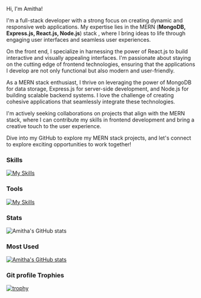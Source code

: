 Hi, I'm Amitha!

I'm a full-stack developer with a strong focus on creating dynamic and responsive web applications. My expertise lies in the MERN (<strong>MongoDB, Express.js, React.js, Node.js</strong>) stack , where I bring ideas to life through engaging user interfaces and seamless user experiences.

On the front end, I specialize in harnessing the power of React.js to build interactive and visually appealing interfaces. I'm passionate about staying on the cutting edge of frontend technologies, ensuring that the applications I develop are not only functional but also modern and user-friendly.

As a MERN stack enthusiast, I thrive on leveraging the power of MongoDB for data storage, Express.js for server-side development, and Node.js for building scalable backend systems. I love the challenge of creating cohesive applications that seamlessly integrate these technologies.

I'm actively seeking collaborations on projects that align with the MERN stack, where I can contribute my skills in frontend development and bring a creative touch to the user experience.

Dive into my GitHub to explore my MERN stack projects, and let's connect to explore exciting opportunities to work together!

<h3>Skills</h3>


[![My Skills](https://skillicons.dev/icons?i=html,javascript,react,redux,express,nodejs,mongodb,python,django,tailwind,aws&theme=light)](https://skillicons.dev)

<h3>Tools</h3>


[![My Skills](https://skillicons.dev/icons?i=vscode,github,postman,notion&theme=light)](https://skillicons.dev)

<h3>Stats</h3>

![Amitha's GitHub stats](https://github-readme-stats.vercel.app/api?username=amithah&show_icons=true&theme=radical)

<h3>Most Used</h3>

[![Amitha's GitHub stats](https://github-readme-stats.vercel.app/api/top-langs?username=amithah&theme=algolia&show_icons=true)](https://github.com/amitha)

<h3>Git profile Trophies</h3>

[![trophy](https://github-profile-trophy.vercel.app/?username=amithah&theme=algolia)](https://github.com/ryo-ma/github-profile-trophy)
<!---
amithah/amithah is a ✨ special ✨ repository because its `README.md` (this file) appears on your GitHub profile.
You can click the Preview link to take a look at your changes.
--->
